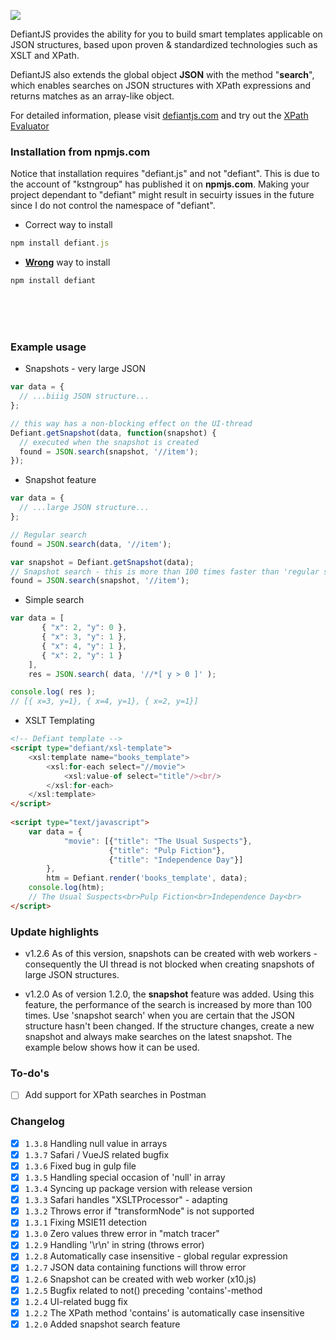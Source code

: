 [![](http://goo.gl/7TGBFK)](http://defiantjs.com/)

DefiantJS provides the ability for you to build smart templates applicable on JSON structures, based upon proven &amp; standardized technologies such as XSLT and XPath.

DefiantJS also extends the global object __JSON__ with the method "__search__", which enables searches on JSON structures with XPath expressions and returns matches as an array-like object.

For detailed information, please visit [defiantjs.com](http://defiantjs.com) and try out the [XPath Evaluator](http://www.defiantjs.com/#xpath_evaluator)

### Installation from __npmjs.com__
Notice that installation requires "defiant.js" and not "defiant". This is due to the account of "kstngroup" has published it on __npmjs.com__. Making your project dependant to "defiant" might result in secuirty issues in the future since I do not control the namespace of "defiant".
* Correct way to install
```js
npm install defiant.js
```

* <ins>__Wrong__</ins> way to install
```js
npm install defiant
```
<br><br><br>
### Example usage
* Snapshots - very large JSON
```js
var data = {
  // ...biiig JSON structure...
};

// this way has a non-blocking effect on the UI-thread
Defiant.getSnapshot(data, function(snapshot) {
  // executed when the snapshot is created
  found = JSON.search(snapshot, '//item');  
});

```

* Snapshot feature
```js
var data = {
  // ...large JSON structure...
};

// Regular search
found = JSON.search(data, '//item');

var snapshot = Defiant.getSnapshot(data);
// Snapshot search - this is more than 100 times faster than 'regular search'
found = JSON.search(snapshot, '//item');
```

* Simple search
```js
var data = [
       { "x": 2, "y": 0 },
       { "x": 3, "y": 1 },
       { "x": 4, "y": 1 },
       { "x": 2, "y": 1 }
    ],
    res = JSON.search( data, '//*[ y > 0 ]' );

console.log( res );
// [{ x=3, y=1}, { x=4, y=1}, { x=2, y=1}]
```

* XSLT Templating
```html
<!-- Defiant template -->
<script type="defiant/xsl-template">
    <xsl:template name="books_template">
        <xsl:for-each select="//movie">
            <xsl:value-of select="title"/><br/>
        </xsl:for-each>
    </xsl:template>
</script>
 
<script type="text/javascript">
    var data = {
            "movie": [{"title": "The Usual Suspects"},
                      {"title": "Pulp Fiction"},
                      {"title": "Independence Day"}]
        },
        htm = Defiant.render('books_template', data);
    console.log(htm);
    // The Usual Suspects<br>Pulp Fiction<br>Independence Day<br>
</script>
```

### Update highlights
- v1.2.6
As of this version, snapshots can be created with web workers - consequently the UI thread is not blocked when creating snapshots of large JSON structures.

- v1.2.0
As of version 1.2.0, the __snapshot__ feature was added. Using this feature, the performance of the search is increased by more than 100 times. Use 'snapshot search' when you are certain that the JSON structure hasn't been changed. If the structure changes, create a new snapshot and always make searches on the latest snapshot. The example below shows how it can be used.

### To-do's
- [ ] Add support for XPath searches in Postman

### Changelog
- [x] `1.3.8` Handling null value in arrays
- [x] `1.3.7` Safari / VueJS related bugfix
- [x] `1.3.6` Fixed bug in gulp file
- [x] `1.3.5` Handling special occasion of 'null' in array
- [x] `1.3.4` Syncing up package version with release version
- [x] `1.3.3` Safari handles "XSLTProcessor" - adapting
- [x] `1.3.2` Throws error if "transformNode" is not supported
- [x] `1.3.1` Fixing MSIE11 detection
- [x] `1.3.0` Zero values threw error in "match tracer"
- [x] `1.2.9` Handling '\r\n' in string (throws error)
- [x] `1.2.8` Automatically case insensitive - global regular expression
- [x] `1.2.7` JSON data containing functions will throw error
- [x] `1.2.6` Snapshot can be created with web worker (x10.js)
- [x] `1.2.5` Bugfix related to not() preceding 'contains'-method
- [x] `1.2.4` UI-related bugg fix 
- [x] `1.2.2` The XPath method 'contains' is automatically case insensitive 
- [x] `1.2.0` Added snapshot search feature
